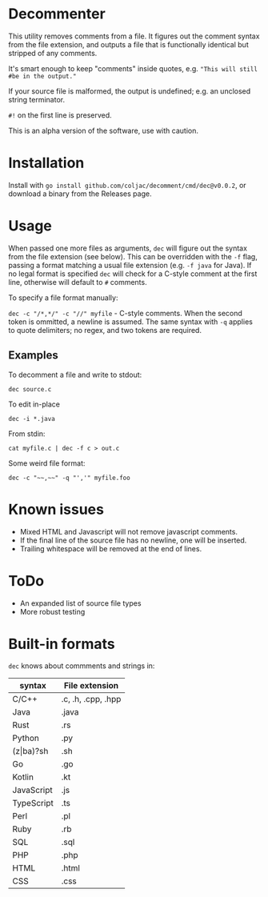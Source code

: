 # Decommenter

This utility removes comments from a file. It figures out the comment syntax from the file extension, and outputs a file that is functionally identical but stripped of any comments.

It's smart enough to keep "comments" inside quotes, e.g. `"This will still #be in the output."`

If your source file is malformed, the output is undefined; e.g. an unclosed string terminator.

`#!` on the first line is preserved.

This is an alpha version of the software, use with caution.

# Installation

Install with `go install github.com/coljac/decomment/cmd/dec@v0.0.2`, or download a binary from the Releases page.

# Usage

When passed one more files as arguments, `dec` will figure out the syntax from the file extension (see below). This can be overridden with the `-f` flag, passing a format matching a usual file extension (e.g. `-f java` for Java). If no legal format is specified `dec` will check for a C-style comment at the first line, otherwise will default to `#` comments.

To specify a file format manually:

`dec -c "/*,*/" -c "//" myfile` - C-style comments. When the second token is ommitted, a newline is assumed. The same syntax with `-q` applies to quote delimiters; no regex, and two tokens are required.

## Examples

To decomment a file and write to stdout:

`dec source.c`

To edit in-place

`dec -i *.java`

From stdin:

`cat myfile.c | dec -f c > out.c`

Some weird file format:

`dec -c "~~,~~" -q "','" myfile.foo`

# Known issues

- Mixed HTML and Javascript will not remove javascript comments.
- If the final line of the source file has no newline, one will be inserted.
- Trailing whitespace will be removed at the end of lines.

# ToDo

- An expanded list of source file types
- More robust testing

# Built-in formats

`dec` knows about commments and strings in:

| syntax     | File extension     |
| ---------- | ------------------ |
| C/C++      | .c, .h, .cpp, .hpp |
| Java       | .java              |
| Rust       | .rs                |
| Python     | .py                |
| (z\|ba)?sh | .sh                |
| Go         | .go                |
| Kotlin     | .kt                |
| JavaScript | .js                |
| TypeScript | .ts                |
| Perl       | .pl                |
| Ruby       | .rb                |
| SQL        | .sql               |
| PHP        | .php               |
| HTML       | .html              |
| CSS        | .css               |
